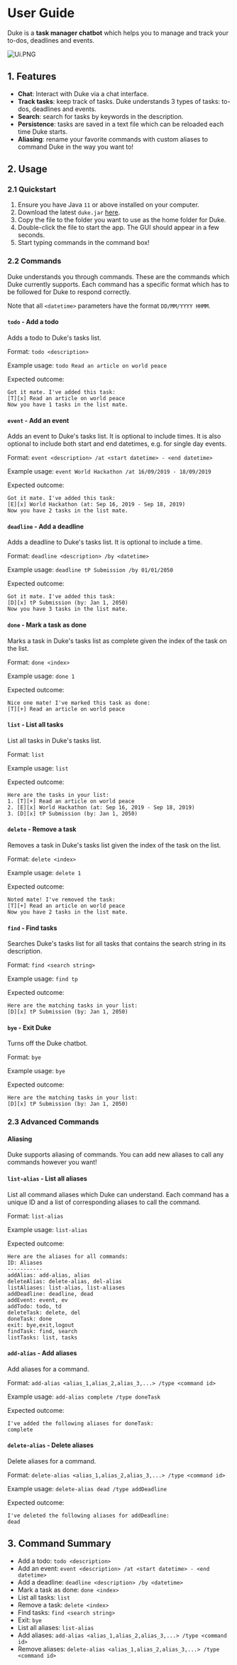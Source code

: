 # User Guide
Duke is a **task manager chatbot** which helps you to manage and track your to-dos, deadlines and events.
 
![Ui.PNG](Ui.PNG)

## 1. Features 

- **Chat**: Interact with Duke via a chat interface.
- **Track tasks**: keep track of tasks. Duke understands 3 types of tasks: to-dos, deadlines and events.
- **Search**: search for tasks by keywords in the description.
- **Persistence**: tasks are saved in a text file which can be reloaded each time Duke starts.   
- **Aliasing**: rename your favorite commands with custom aliases to command Duke in the way you want to!
 

## 2. Usage

### 2.1 Quickstart
1. Ensure you have Java `11` or above installed on your computer.
2. Download the latest `duke.jar` [here](https://github.com/marqueurs404/duke/releases).
3. Copy the file to the folder you want to use as the home folder for Duke.
4. Double-click the file to start the app. The GUI should appear in a few seconds. 
5. Start typing commands in the command box! 

### 2.2 Commands

Duke understands you through commands. These are the commands which Duke currently supports. 
Each command has a specific format which has to be followed for Duke to respond correctly. 

Note that all `<datetime>` parameters have the format `DD/MM/YYYY HHMM`.

#### `todo` - Add a todo

Adds a todo to Duke's tasks list.

Format: `todo <description>`

Example usage: `todo Read an article on world peace`

Expected outcome: 
```
Got it mate. I've added this task:
[T][x] Read an article on world peace
Now you have 1 tasks in the list mate.
```

#### `event` - Add an event

Adds an event to Duke's tasks list. It is optional to include times. 
It is also optional to include both start and end datetimes, e.g. for single day events.  

Format: `event <description> /at <start datetime> - <end datetime>`

Example usage: `event World Hackathon /at 16/09/2019 - 18/09/2019`

Expected outcome: 
```
Got it mate. I've added this task:
[E][x] World Hackathon (at: Sep 16, 2019 - Sep 18, 2019)
Now you have 2 tasks in the list mate.
```

#### `deadline` - Add a deadline

Adds a deadline to Duke's tasks list. It is optional to include a time.   

Format: `deadline <description> /by <datetime>`

Example usage: `deadline tP Submission /by 01/01/2050`

Expected outcome: 
```
Got it mate. I've added this task:
[D][x] tP Submission (by: Jan 1, 2050)
Now you have 3 tasks in the list mate.
```

#### `done` - Mark a task as done

Marks a task in Duke's tasks list as complete given the index of the task on the list.

Format: `done <index>`

Example usage: `done 1`

Expected outcome: 
```
Nice one mate! I've marked this task as done:
[T][+] Read an article on world peace
```

#### `list` - List all tasks

List all tasks in Duke's tasks list.    

Format: `list`

Example usage: `list`

Expected outcome: 
```
Here are the tasks in your list:
1. [T][+] Read an article on world peace
2. [E][x] World Hackathon (at: Sep 16, 2019 - Sep 18, 2019)
3. [D][x] tP Submission (by: Jan 1, 2050)
```

#### `delete` - Remove a task 

Removes a task in Duke's tasks list given the index of the task on the list.

Format: `delete <index>`

Example usage: `delete 1`

Expected outcome: 
```
Noted mate! I've removed the task:
[T][+] Read an article on world peace
Now you have 2 tasks in the list mate.
```

#### `find` - Find tasks 

Searches Duke's tasks list for all tasks 
that contains the search string in its description.

Format: `find <search string>`

Example usage: `find tp`

Expected outcome: 
```
Here are the matching tasks in your list:
[D][x] tP Submission (by: Jan 1, 2050)
```

#### `bye` - Exit Duke 

Turns off the Duke chatbot.

Format: `bye`

Example usage: `bye`

Expected outcome: 
```
Here are the matching tasks in your list:
[D][x] tP Submission (by: Jan 1, 2050)
```

### 2.3 Advanced Commands

#### Aliasing
Duke supports aliasing of commands. 
You can add new aliases to call any commands however you want!

#### `list-alias` - List all aliases

List all command aliases which Duke can understand. 
Each command has a unique ID and a list of corresponding aliases to call the command.  

Format: `list-alias`

Example usage: `list-alias`

Expected outcome: 
```
Here are the aliases for all commands:
ID: Aliases
-----------
addAlias: add-alias, alias
deleteAlias: delete-alias, del-alias
listAliases: list-alias, list-aliases
addDeadline: deadline, dead
addEvent: event, ev
addTodo: todo, td
deleteTask: delete, del
doneTask: done
exit: bye,exit,logout
findTask: find, search
listTasks: list, tasks
```

#### `add-alias` - Add aliases

Add aliases for a command.  

Format: `add-alias <alias_1,alias_2,alias_3,...> /type <command id>`

Example usage: `add-alias complete /type doneTask`

Expected outcome: 
```
I've added the following aliases for doneTask:
complete
```

#### `delete-alias` - Delete aliases

Delete aliases for a command.  

Format: `delete-alias <alias_1,alias_2,alias_3,...> /type <command id>`

Example usage: `delete-alias dead /type addDeadline`

Expected outcome: 
```
I've deleted the following aliases for addDeadline:
dead 
```

## 3. Command Summary

- Add a todo: `todo <description>`
- Add an event: `event <description> /at <start datetime> - <end datetime>`
- Add a deadline: `deadline <description> /by <datetime>`  
- Mark a task as done: `done <index>`
- List all tasks: `list`
- Remove a task: `delete <index>`
- Find tasks: `find <search string>`
- Exit: `bye`
- List all aliases: `list-alias`
- Add aliases: `add-alias <alias_1,alias_2,alias_3,...> /type <command id>`
- Remove aliases: `delete-alias <alias_1,alias_2,alias_3,...> /type <command id>`









